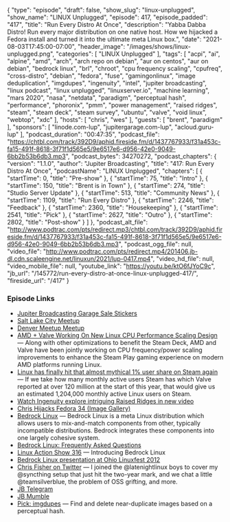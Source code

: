 {
  "type": "episode",
  "draft": false,
  "show_slug": "linux-unplugged",
  "show_name": "LINUX Unplugged",
  "episode": 417,
  "episode_padded": "417",
  "title": "Run Every Distro At Once",
  "description": "Yabba Dabba Distro! Run every major distribution on one native host. How we hijacked a Fedora install and turned it into the ultimate meta Linux box.",
  "date": "2021-08-03T17:45:00-07:00",
  "header_image": "/images/shows/linux-unplugged.png",
  "categories": [
    "LINUX Unplugged"
  ],
  "tags": [
    "acpi",
    "ai",
    "alpine",
    "amd",
    "arch",
    "arch repo on debian",
    "aur on centos",
    "aur on debian",
    "bedrock linux",
    "brl",
    "chroot",
    "cpu frequency scaling",
    "cpufreq",
    "cross-distro",
    "debian",
    "fedora",
    "fuse",
    "gamingonlinux",
    "image deduplication",
    "imgdupes",
    "ingenuity",
    "intel",
    "jupiter broadcasting",
    "linux podcast",
    "linux unplugged",
    "linuxserver.io",
    "machine learning",
    "mars 2020",
    "nasa",
    "netdata",
    "paradigm",
    "perceptual hash",
    "performance",
    "phoronix",
    "pmm",
    "power management",
    "raised ridges",
    "steam",
    "steam deck",
    "steam survey",
    "ubuntu",
    "valve",
    "void linux",
    "webtop",
    "xdc"
  ],
  "hosts": [
    "chris",
    "wes"
  ],
  "guests": [
    "brent",
    "paradigm"
  ],
  "sponsors": [
    "linode.com-lup",
    "jupitergarage.com-lup",
    "acloud.guru-lup"
  ],
  "podcast_duration": "00:47:35",
  "podcast_file": "https://chtbl.com/track/392D9/aphid.fireside.fm/d/1437767933/f31a453c-fa15-491f-8618-3f71f1d565e5/9e6517e6-d956-42e0-9049-6bb2b53b6db3.mp3",
  "podcast_bytes": 34270272,
  "podcast_chapters": {
    "version": "1.1.0",
    "author": "Jupiter Broadcasting",
    "title": "417: Run Every Distro At Once",
    "podcastName": "LINUX Unplugged",
    "chapters": [
      {
        "startTime": 0,
        "title": "Pre-show"
      },
      {
        "startTime": 75,
        "title": "Intro"
      },
      {
        "startTime": 150,
        "title": "Brent is in Town"
      },
      {
        "startTime": 274,
        "title": "Studio Server Update"
      },
      {
        "startTime": 513,
        "title": "Community News"
      },
      {
        "startTime": 1109,
        "title": "Run Every Distro"
      },
      {
        "startTime": 2246,
        "title": "Feedback"
      },
      {
        "startTime": 2360,
        "title": "Housekeeping"
      },
      {
        "startTime": 2541,
        "title": "Pick"
      },
      {
        "startTime": 2627,
        "title": "Outro"
      },
      {
        "startTime": 2802,
        "title": "Post-show"
      }
    ]
  },
  "podcast_alt_file": "http://www.podtrac.com/pts/redirect.mp3/chtbl.com/track/392D9/aphid.fireside.fm/d/1437767933/f31a453c-fa15-491f-8618-3f71f1d565e5/9e6517e6-d956-42e0-9049-6bb2b53b6db3.mp3",
  "podcast_ogg_file": null,
  "video_file": "http://www.podtrac.com/pts/redirect.mp4/201406.jb-dl.cdn.scaleengine.net/linuxun/2021/lup-0417.mp4",
  "video_hd_file": null,
  "video_mobile_file": null,
  "youtube_link": "https://youtu.be/ktO6fJYoC9c",
  "jb_url": "/145772/run-every-distro-at-once-linux-unplugged-417/",
  "fireside_url": "/417"
}


### Episode Links

  * [Jupiter Broadcasting Garage Sale Stickers](https://www.jupitergarage.com/category/stickers "Jupiter Broadcasting Garage Sale Stickers")
  * [Salt Lake City Meetup](https://www.meetup.com/jupiterbroadcasting/events/278854904/ "Salt Lake City Meetup")
  * [Denver Meetup Meetup](https://www.meetup.com/jupiterbroadcasting/events/278855088/ "Denver Meetup Meetup")
  * [AMD + Valve Working On New Linux CPU Performance Scaling Design](https://www.phoronix.com/scan.php?page=news_item&px=AMD-Valve-New-CPU-Freq "AMD + Valve Working On New Linux CPU Performance Scaling Design") — Along with other optimizations to benefit the Steam Deck, AMD and Valve have been jointly working on CPU frequency/power scaling improvements to enhance the Steam Play gaming experience on modern AMD platforms running Linux.
  * [Linux has finally hit that almost mythical 1% user share on Steam again](https://www.gamingonlinux.com/2021/08/linux-has-finally-hit-that-almost-mythical-1-user-share-on-steam-again "Linux has finally hit that almost mythical 1% user share on Steam again") — If we take how many monthly active users Steam has which Valve reported at over 120 million at the start of this year, that would give us an estimated 1,204,000 monthly active Linux users on Steam.
  * [Watch Ingenuity explore intriguing Raised Ridges in new video](https://www.space.com/amp/mars-helicopter-ingenuity-raised-ridges-video "Watch Ingenuity explore intriguing Raised Ridges in new video")
  * [Chris Hijacks Fedora 34 (Image Gallery)](https://imgur.com/a/aXOYM8b "Chris Hijacks Fedora 34 \(Image Gallery\)")
  * [Bedrock Linux](https://bedrocklinux.org/ "Bedrock Linux") — Bedrock Linux is a meta Linux distribution which allows users to mix-and-match components from other, typically incompatible distributions. Bedrock integrates these components into one largely cohesive system.
  * [Bedrock Linux: Frequently Asked Questions](https://bedrocklinux.org/faq.html "Bedrock Linux: Frequently Asked Questions")
  * [Linux Action Show 316](https://www.youtube.com/watch?v=b-fGkmG9R54&t=2522s "Linux Action Show 316") — Introducing Bedrock Linux
  * [Bedrock Linux presentation at Ohio Linuxfest 2012](https://www.youtube.com/watch?v=7lIWagDFm6c "Bedrock Linux presentation at Ohio Linuxfest 2012")
  * [Chris Fisher on Twitter](https://twitter.com/ChrisLAS/status/1419778722392010765 "Chris Fisher on Twitter") — I joined the @latenightlinux boys to cover my @syncthing setup that just hit the two-year mark, and we chat a little @teamsilverblue, the problem of OSS grifting, and more.
  * [JB Telegram](http://jupiterbroadcasting.com/telegram "JB Telegram")
  * [JB Mumble](http://linuxunplugged.com/mumble "JB Mumble")
  * [Pick: imgdupes](https://github.com/knjcode/imgdupes "Pick: imgdupes") — Find and delete near-duplicate images based on a perceptual hash.


